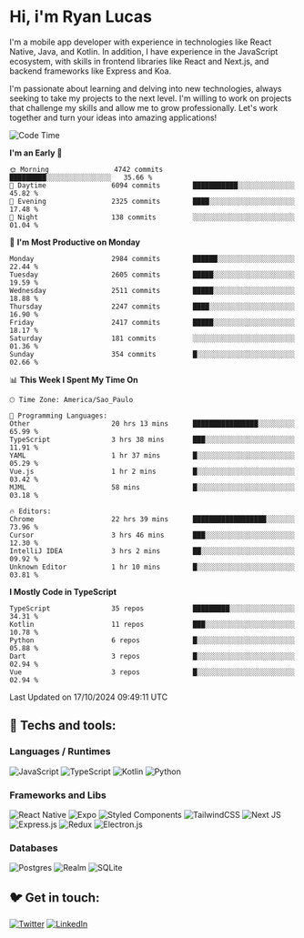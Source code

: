 # Hi, i'm Ryan Lucas

I'm a mobile app developer with experience in technologies like React Native, Java, and Kotlin.
In addition, I have experience in the JavaScript ecosystem, with skills in frontend libraries like React and Next.js, and backend frameworks like Express and Koa.

I'm passionate about learning and delving into new technologies, always seeking to take my projects to the next level. I'm willing to work on projects that challenge my skills and allow me to grow professionally. Let's work together and turn your ideas into amazing applications!


<!--START_SECTION:waka-->
![Code Time](http://img.shields.io/badge/Code%20Time-669%20hrs%206%20mins-blue)

**I'm an Early 🐤** 

```text
🌞 Morning                4742 commits        █████████░░░░░░░░░░░░░░░░   35.66 % 
🌆 Daytime                6094 commits        ███████████░░░░░░░░░░░░░░   45.82 % 
🌃 Evening                2325 commits        ████░░░░░░░░░░░░░░░░░░░░░   17.48 % 
🌙 Night                  138 commits         ░░░░░░░░░░░░░░░░░░░░░░░░░   01.04 % 
```
📅 **I'm Most Productive on Monday** 

```text
Monday                   2984 commits        ██████░░░░░░░░░░░░░░░░░░░   22.44 % 
Tuesday                  2605 commits        █████░░░░░░░░░░░░░░░░░░░░   19.59 % 
Wednesday                2511 commits        █████░░░░░░░░░░░░░░░░░░░░   18.88 % 
Thursday                 2247 commits        ████░░░░░░░░░░░░░░░░░░░░░   16.90 % 
Friday                   2417 commits        █████░░░░░░░░░░░░░░░░░░░░   18.17 % 
Saturday                 181 commits         ░░░░░░░░░░░░░░░░░░░░░░░░░   01.36 % 
Sunday                   354 commits         █░░░░░░░░░░░░░░░░░░░░░░░░   02.66 % 
```


📊 **This Week I Spent My Time On** 

```text
🕑︎ Time Zone: America/Sao_Paulo

💬 Programming Languages: 
Other                    20 hrs 13 mins      ████████████████░░░░░░░░░   65.99 % 
TypeScript               3 hrs 38 mins       ███░░░░░░░░░░░░░░░░░░░░░░   11.91 % 
YAML                     1 hr 37 mins        █░░░░░░░░░░░░░░░░░░░░░░░░   05.29 % 
Vue.js                   1 hr 2 mins         █░░░░░░░░░░░░░░░░░░░░░░░░   03.42 % 
MJML                     58 mins             █░░░░░░░░░░░░░░░░░░░░░░░░   03.18 % 

🔥 Editors: 
Chrome                   22 hrs 39 mins      ██████████████████░░░░░░░   73.96 % 
Cursor                   3 hrs 46 mins       ███░░░░░░░░░░░░░░░░░░░░░░   12.30 % 
IntelliJ IDEA            3 hrs 2 mins        ██░░░░░░░░░░░░░░░░░░░░░░░   09.92 % 
Unknown Editor           1 hr 10 mins        █░░░░░░░░░░░░░░░░░░░░░░░░   03.81 % 
```

**I Mostly Code in TypeScript** 

```text
TypeScript               35 repos            █████████░░░░░░░░░░░░░░░░   34.31 % 
Kotlin                   11 repos            ███░░░░░░░░░░░░░░░░░░░░░░   10.78 % 
Python                   6 repos             █░░░░░░░░░░░░░░░░░░░░░░░░   05.88 % 
Dart                     3 repos             █░░░░░░░░░░░░░░░░░░░░░░░░   02.94 % 
Vue                      3 repos             █░░░░░░░░░░░░░░░░░░░░░░░░   02.94 % 
```




 Last Updated on 17/10/2024 09:49:11 UTC
<!--END_SECTION:waka-->

## 🔧 Techs and tools: 

### Languages / Runtimes
![JavaScript](https://img.shields.io/badge/javascript-%23323330.svg?style=for-the-badge&logo=javascript&logoColor=%23F7DF1E)
![TypeScript](https://img.shields.io/badge/typescript-%23007ACC.svg?style=for-the-badge&logo=typescript&logoColor=white)
![Kotlin](https://img.shields.io/badge/kotlin-%230095D5.svg?style=for-the-badge&logo=kotlin&logoColor=white) ![Python](https://img.shields.io/badge/python-3670A0?style=for-the-badge&logo=python&logoColor=ffdd54)

### Frameworks and Libs
![React Native](https://img.shields.io/badge/react_native-%2320232a.svg?style=for-the-badge&logo=react&logoColor=%2361DAFB)
![Expo](https://img.shields.io/badge/expo-1C1E24?style=for-the-badge&logo=expo&logoColor=#D04A37)
![Styled Components](https://img.shields.io/badge/styled--components-DB7093?style=for-the-badge&logo=styled-components&logoColor=white)
![TailwindCSS](https://img.shields.io/badge/tailwindcss-%2338B2AC.svg?style=for-the-badge&logo=tailwind-css&logoColor=white)
![Next JS](https://img.shields.io/badge/Next-black?style=for-the-badge&logo=next.js&logoColor=white)
![Express.js](https://img.shields.io/badge/express.js-%23404d59.svg?style=for-the-badge&logo=express&logoColor=%2361DAFB)
![Redux](https://img.shields.io/badge/redux-%23593d88.svg?style=for-the-badge&logo=redux&logoColor=white)
![Electron.js](https://img.shields.io/badge/Electron-191970?style=for-the-badge&logo=Electron&logoColor=white)

### Databases
![Postgres](https://img.shields.io/badge/postgres-%23316192.svg?style=for-the-badge&logo=postgresql&logoColor=white)
![Realm](https://img.shields.io/badge/Realm-39477F?style=for-the-badge&logo=realm&logoColor=white)
![SQLite](https://img.shields.io/badge/sqlite-%2307405e.svg?style=for-the-badge&logo=sqlite&logoColor=white)

## 🐦 Get in touch:

[![Twitter](https://img.shields.io/badge/Twitter-%231DA1F2.svg?style=for-the-badge&logo=Twitter&logoColor=white)](https://twitter.com/ryangst_)
[![LinkedIn](https://img.shields.io/badge/linkedin-%230077B5.svg?style=for-the-badge&logo=linkedin&logoColor=white)](https://www.linkedin.com/in/ryan-lucas-machado/)
